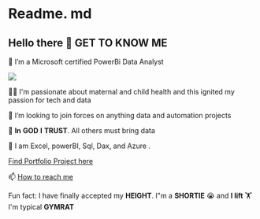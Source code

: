 # Readme. md

## Hello there 👋 **GET** **TO** **KNOW** **ME** 
🔭 I’m a Microsoft certified PowerBi Data Analyst

![](https://github.com/bellaTHEanalyst/ABOUT-ME/blob/main/About%20me%20.jpg)


👩‍👦 I'm passionate about maternal and child health and this ignited my passion for tech and data

👯 I’m looking to join forces on anything data and automation projects

🙇 **In** **GOD** **I** **TRUST**. All others must bring data

🌱  I am Excel, powerBI, Sql, Dax, and Azure .

[Find Portfolio Project here](https://github.com/bellaTHEanalyst/Isabella-Martins-Portfolio)

📫 [How to reach me](https://www.linkedin.com/in/martins-isabella-/)

Fun fact: I have finally accepted my **HEIGHT**. I"m a **SHORTIE** 😭 and **I lift** 🏋I'm typical **GYMRAT**
